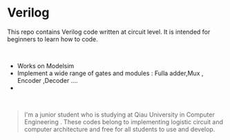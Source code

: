 # Verilog


This repo contains Verilog code written at circuit level. It is intended for beginners to learn how to code.

<br/>

- Works on Modelsim
- Implement a wide range of gates and modules : Fulla adder,Mux , Encoder ,Decoder ....
- 
<br/>

> I'm a junior student who is studying at Qiau University in Computer Engineering .
> These codes belong to implementing logistic circuit and computer architecture and 
> free for all students to use and develop. 